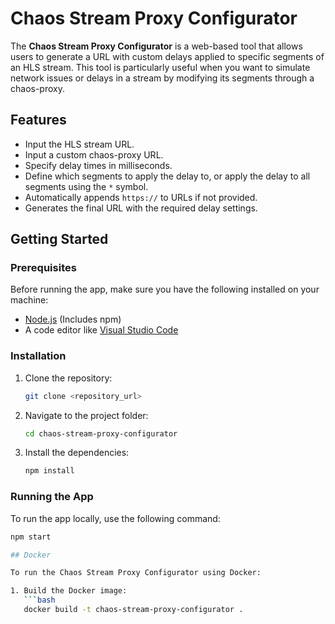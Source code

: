 # Chaos Stream Proxy Configurator

The **Chaos Stream Proxy Configurator** is a web-based tool that allows users to generate a URL with custom delays applied to specific segments of an HLS stream. This tool is particularly useful when you want to simulate network issues or delays in a stream by modifying its segments through a chaos-proxy.

## Features

- Input the HLS stream URL.
- Input a custom chaos-proxy URL.
- Specify delay times in milliseconds.
- Define which segments to apply the delay to, or apply the delay to all segments using the `*` symbol.
- Automatically appends `https://` to URLs if not provided.
- Generates the final URL with the required delay settings.

## Getting Started

### Prerequisites

Before running the app, make sure you have the following installed on your machine:

- [Node.js](https://nodejs.org/) (Includes npm)
- A code editor like [Visual Studio Code](https://code.visualstudio.com/)

### Installation

1. Clone the repository:
    ```bash
    git clone <repository_url>
    ```
   
2. Navigate to the project folder:
    ```bash
    cd chaos-stream-proxy-configurator
    ```

3. Install the dependencies:
    ```bash
    npm install
    ```

### Running the App

To run the app locally, use the following command:
```bash
npm start

## Docker

To run the Chaos Stream Proxy Configurator using Docker:

1. Build the Docker image:
   ```bash
   docker build -t chaos-stream-proxy-configurator .
